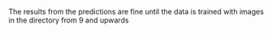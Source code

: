 The results from the predictions are fine until the data is trained with images in the directory from 9 and upwards